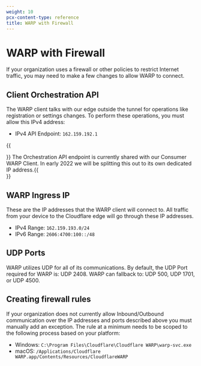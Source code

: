 ```yaml
---
weight: 10
pcx-content-type: reference
title: WARP with Firewall
---
```


# WARP with Firewall

If your organization uses a firewall or other policies to restrict Internet traffic, you may need to make a few changes to allow WARP to connect.

## Client Orchestration API

The WARP client talks with our edge outside the tunnel for operations like registration or settings changes. To perform these operations, you must allow this IPv4 address:

- IPv4 API Endpoint: `162.159.192.1`

{{<Aside>}}  The Orchestration API endpoint is currently shared with our Consumer WARP Client. In early 2022 we
  will be splitting this out to its own dedicated IP address.{{</Aside>}}

## WARP Ingress IP

These are the IP addresses that the WARP client will connect to. All traffic from your device to the Cloudflare edge will go through these IP addresses.

- IPv4 Range: `162.159.193.0/24`
- IPv6 Range: `2606:4700:100::/48`

## UDP Ports

WARP utilizes UDP for all of its communications. By default, the UDP Port required for WARP is: UDP 2408. WARP can fallback to: UDP 500, UDP 1701, or UDP 4500.

## Creating firewall rules

If your organization does not currently allow Inbound/Outbound communication over the IP addresses and ports described above you must manually add an exception. The rule at a minimum needs to be scoped to the following process based on your platform:

- Windows: `C:\Program Files\Cloudflare\Cloudflare WARP\warp-svc.exe`
- macOS: `/Applications/Cloudflare WARP.app/Contents/Resources/CloudflareWARP`